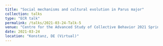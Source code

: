 ```yaml
---
title: "Social mechanisms and cultural evolution in Parus major"
collection: talks
type: "ECR talk"
permalink: /talks/2021-03-24-Talk-5
venue: "Centre for the Advanced Study of Collective Behavior 2021 Spring Retreat"
date: 2021-03-24
location: "Konstanz, DE (Virtual)"
---
```


